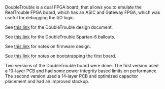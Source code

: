 DoubleTrouble is a dual FPGA board, that allows you to emulate the RealTrouble FPGA board, which has an ASIC and Gateway FPGA, which was useful for debugging the I/O logic.

See [this link](https://docs.google.com/document/d/1EbtDtNUZuRYwq27lyGmmfNojYJZf2jZowkG6wCDKnSc/edit) for the DoubleTrouble design document.

See [this link](https://docs.google.com/spreadsheets/d/1v_qp4qbDF0bKDqPtvAs_vNdXaMVtJgvdCSDbODfMDFM/edit#gid=1929442910) for the DoubleTrouble Spartan-6 ballouts.

See [this link](https://docs.google.com/document/d/1Ep6X8bA8dowjrU25qXct05PboRLQDkasHA3pl3u8kH0/edit#heading=h.3fah60838dlg) for notes on firmware design.

See [this link](https://docs.google.com/document/d/1RrP9torYVqvp9zgF8nX2fYvYWnBSqGglMHzzH0_2e-s/edit#heading=h.7lagbxxd2hqg) for notes on bootstrapping the first board.

Two versions of the DoubleTrouble board were done. The first version used a 10-layer PCB and had some power integrity based limits on performance. The second version used a 14-layer PCB and optimized capacitor placement and had an improved stackup.
